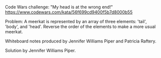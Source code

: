 Code Wars challenge: 
"My head is at the wrong end!"
https://www.codewars.com/kata/56f699cd9400f5b7d8000b55

Problem: A meerkat is represented by an array of three elements: 'tail', 'body', and 'head'. Reverse the order of the elements to make a more usual meerkat.

Whiteboard notes produced by Jennifer Williams Piper and Patricia Raftery.

Solution by Jennifer Williams Piper.